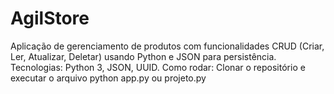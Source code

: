 # AgilStore

Aplicação de gerenciamento de produtos com funcionalidades CRUD (Criar, Ler, Atualizar, Deletar) usando Python e JSON para persistência.
Tecnologias: Python 3, JSON, UUID.
Como rodar: Clonar o repositório e executar o arquivo python app.py ou projeto.py
